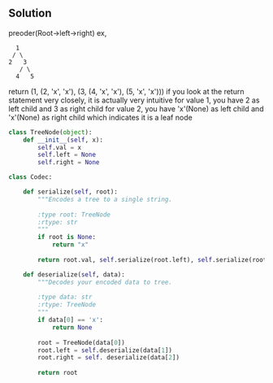 ## Solution

preoder(Root->left->right)
ex,
```text
  1
 / \
2   3
   / \
  4   5 
```

return (1, (2, 'x', 'x'), (3, (4, 'x', 'x'), (5, 'x', 'x')))
if you look at the return statement very closely, it is actually very intuitive
for value 1, you have 2 as left child and 3 as right child
for value 2, you have 'x'(None) as left child and 'x'(None) as right child which indicates it is a leaf node
```python
class TreeNode(object):
    def __init__(self, x):
        self.val = x
        self.left = None
        self.right = None

class Codec:

    def serialize(self, root):
        """Encodes a tree to a single string.
        
        :type root: TreeNode
        :rtype: str
        """
        if root is None:
            return "x"
            
        return root.val, self.serialize(root.left), self.serialize(root.right)

    def deserialize(self, data):
        """Decodes your encoded data to tree.
        
        :type data: str
        :rtype: TreeNode
        """
        if data[0] == 'x':
            return None
        
        root = TreeNode(data[0])
        root.left = self.deserialize(data[1])
        root.right = self. deserialize(data[2])
        
        return root
```